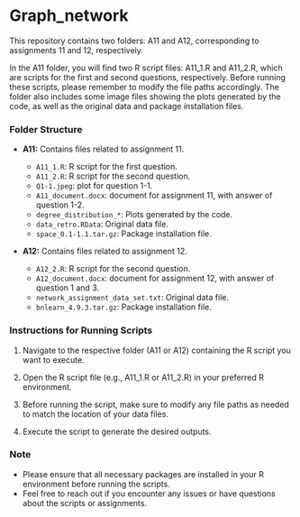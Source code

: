 # Graph_network
This repository contains two folders: A11 and A12, corresponding to assignments 11 and 12, respectively. 

In the A11 folder, you will find two R script files: A11_1.R and A11_2.R, which are scripts for the first and second questions, respectively. Before running these scripts, please remember to modify the file paths accordingly. The folder also includes some image files showing the plots generated by the code, as well as the original data and package installation files.

### Folder Structure

- **A11:** Contains files related to assignment 11.
  - `A11_1.R`: R script for the first question.
  - `A11_2.R`: R script for the second question.
  - `Q1-1.jpeg`: plot for question 1-1.
  - `A11_document.docx`: document for assignment 11, with answer of question 1-2.
  - `degree_distribution_*`: Plots generated by the code.
  - `data_retro.RData`: Original data file.
  - `space_0.1-1.1.tar.gz`: Package installation file.

- **A12:** Contains files related to assignment 12.
  - `A12_2.R`: R script for the second question.
  - `A12_document.docx`: document for assignment 12, with answer of question 1 and 3.
  - `network_assignment_data_set.txt`: Original data file.
  - `bnlearn_4.9.3.tar.gz`: Package installation file.

### Instructions for Running Scripts

1. Navigate to the respective folder (A11 or A12) containing the R script you want to execute.

2. Open the R script file (e.g., A11_1.R or A11_2.R) in your preferred R environment.

3. Before running the script, make sure to modify any file paths as needed to match the location of your data files.

4. Execute the script to generate the desired outputs.

### Note

- Please ensure that all necessary packages are installed in your R environment before running the scripts.
- Feel free to reach out if you encounter any issues or have questions about the scripts or assignments.
